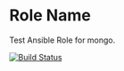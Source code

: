 Role Name
=========

Test Ansible Role for mongo.

[![Build Status](https://travis-ci.org/IsieIam/ansible_role_mongo.svg?branch=master)](https://travis-ci.org/IsieIam/ansible_role_mongo)
